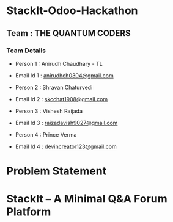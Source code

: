 # StackIt-Odoo-Hackathon

## Team : THE QUANTUM CODERS

### Team Details 

- Person 1 : Anirudh Chaudhary - TL
- Email Id 1 : anirudhch0304@gmail.com

- Person 2 : Shravan Chaturvedi
- Email Id 2 : skcchat1908@gmail.com

- Person 3 : Vishesh Raijada
- Email Id 3 : raizadavish9027@gmail.com

- Person 4 : Prince Verma
- Email Id 4 : devincreator123@gmail.com

# Problem Statement
# StackIt – A Minimal Q&A Forum Platform
